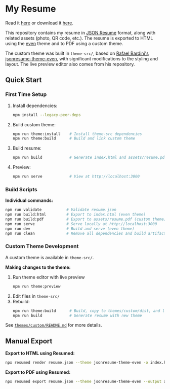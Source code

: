 # My Resume

Read it <a href="https://ricccec.github.io/resume/" target="_blank">here</a> or download it <a href="https://ricccec.github.io/resume/assets/resume.pdf" target="_blank">here</a>.

This repository contains my resume in [JSON Resume](https://jsonresume.org/) format, along with related assets (photo, QR code, etc.). The resume is exported to HTML using the [even](https://github.com/rbardini/jsonresume-theme-even) theme and to PDF using a custom theme.

The custom theme was built in `theme-src/`, based on [Rafael Bardini's jsonresume-theme-even](https://github.com/rbardini/jsonresume-theme-even), with significant modifications to the styling and layout. The live preview editor also comes from his repository.

## Quick Start

### First Time Setup

1. Install dependencies:
   ```bash
   npm install --legacy-peer-deps
   ```

2. Build custom theme:
   ```bash
   npm run theme:install    # Install theme-src dependencies
   npm run theme:build      # Build and link custom theme
   ```

3. Build resume:
   ```bash
   npm run build            # Generate index.html and assets/resume.pdf
   ```

4. Preview:
   ```bash
   npm run serve            # View at http://localhost:3000
   ```

### Build Scripts

**Individual commands:**
```bash
npm run validate           # Validate resume.json
npm run build:html         # Export to index.html (even theme)
npm run build:pdf          # Export to assets/resume.pdf (custom theme)
npm run serve              # Serve locally at http://localhost:3000
npm run dev                # Build and serve (even theme)
npm run clean              # Remove all dependencies and build artifacts
```

### Custom Theme Development

A custom theme is available in `theme-src/`.

**Making changes to the theme:**
1. Run theme editor with live preview
   ```bash
   npm run theme:preview
   ```
2. Edit files in `theme-src/`
3. Rebuild:
   ```bash
   npm run theme:build      # Build, copy to themes/custom/dist, and link
   npm run build            # Generate resume with new theme
   ```

See [`themes/custom/README.md`](themes/custom/README.md) for more details.

## Manual Export

**Export to HTML using Resumed:**
```bash
npx resumed render resume.json --theme jsonresume-theme-even -o index.html
```

**Export to PDF using Resumed:**
```bash
npx resumed export resume.json --theme jsonresume-theme-even --output assets/resume.pdf
```